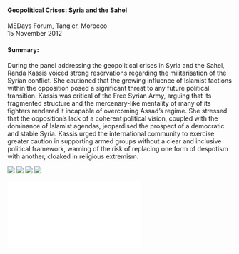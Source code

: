 <h4>Geopolitical Crises: Syria and the Sahel</h4>

MEDays Forum, Tangier, Morocco<br>
15 November 2012
	
<h4>Summary:</h4>	

During the panel addressing the geopolitical crises in Syria and the Sahel, Randa Kassis voiced strong reservations regarding the militarisation of the Syrian conflict. She cautioned that the growing influence of Islamist factions within the opposition posed a significant threat to any future political transition. Kassis was critical of the Free Syrian Army, arguing that its fragmented structure and the mercenary-like mentality of many of its fighters rendered it incapable of overcoming Assad’s regime. She stressed that the opposition’s lack of a coherent political vision, coupled with the dominance of Islamist agendas, jeopardised the prospect of a democratic and stable Syria. Kassis urged the international community to exercise greater caution in supporting armed groups without a clear and inclusive political framework, warning of the risk of replacing one form of despotism with another, cloaked in religious extremism.

![](144.JPG)
![](145.jpg)
![](146.JPG)
![](147.JPG)

![](148.pdf)
<p></p>
